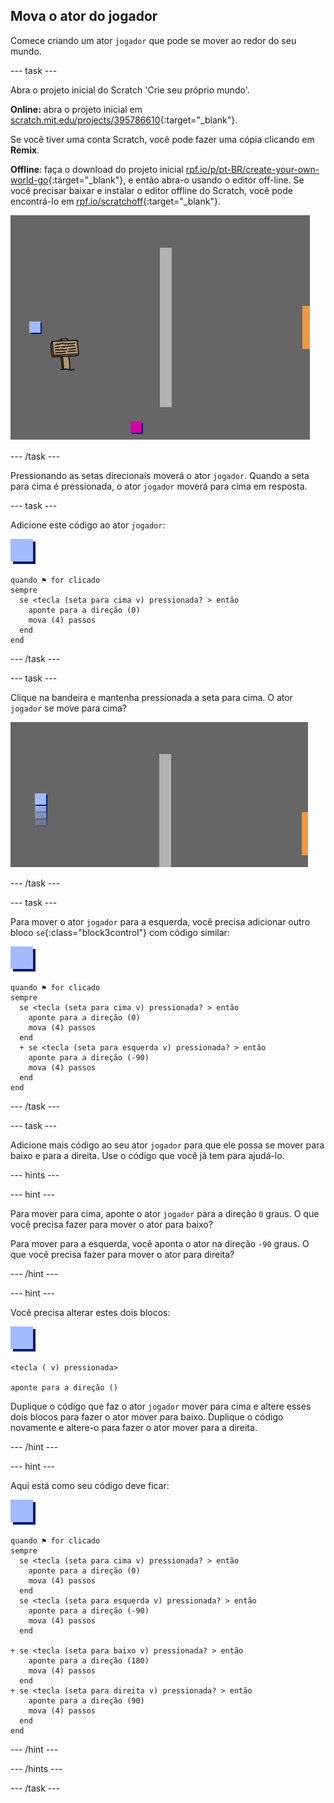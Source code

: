 ## Mova o ator do jogador

Comece criando um ator `jogador` que pode se mover ao redor do seu mundo.

--- task ---

Abra o projeto inicial do Scratch 'Crie seu próprio mundo'.

**Online:** abra o projeto inicial em [scratch.mit.edu/projects/395786610](https://scratch.mit.edu/projects/395786610){:target="_blank"}.

Se você tiver uma conta Scratch, você pode fazer uma cópia clicando em **Remix**.

**Offline**: faça o download do projeto inicial [rpf.io/p/pt-BR/create-your-own-world-go](http://rpf.io/p/pt-BR/create-your-own-world-go){:target="_blank"}, e então abra-o usando o editor off-line. Se você precisar baixar e instalar o editor offline do Scratch, você pode encontrá-lo em [rpf.io/scratchoff](https://rpf.io/scratchoff){:target="_blank"}.

![captura de tela](images/world-starter.png)

--- /task ---

Pressionando as setas direcionais moverá o ator `jogador`. Quando a seta para cima é pressionada, o ator `jogador` moverá para cima em resposta.

--- task ---

Adicione este código ao ator `jogador`:

![jogador](images/player.png)

```blocks3
quando ⚑ for clicado
sempre 
  se <tecla (seta para cima v) pressionada? > então 
    aponte para a direção (0)
    mova (4) passos
  end
end
```

--- /task ---

--- task ---

Clique na bandeira e mantenha pressionada a seta para cima. O ator `jogador` se move para cima?

![captura de tela](images/world-up.png)

--- /task ---

--- task ---

Para mover o ator `jogador` para a esquerda, você precisa adicionar outro bloco `se`{:class="block3control"} com código similar:

![jogador](images/player.png)

```blocks3
quando ⚑ for clicado
sempre 
  se <tecla (seta para cima v) pressionada? > então 
    aponte para a direção (0)
    mova (4) passos
  end
  + se <tecla (seta para esquerda v) pressionada? > então 
    aponte para a direção (-90)
    mova (4) passos
  end
end
```

--- /task ---

--- task ---

Adicione mais código ao seu ator `jogador` para que ele possa se mover para baixo e para a direita. Use o código que você já tem para ajudá-lo.

--- hints ---


--- hint ---

Para mover para cima, aponte o ator `jogador` para a direção `0` graus. O que você precisa fazer para mover o ator para baixo?

Para mover para a esquerda, você aponta o ator na direção `-90` graus. O que você precisa fazer para mover o ator para direita?

--- /hint ---

--- hint ---

Você precisa alterar estes dois blocos:

![jogador](images/player.png)

```blocks3
<tecla ( v) pressionada>

aponte para a direção ()
```

Duplique o código que faz o ator `jogador` mover para cima e altere esses dois blocos para fazer o ator mover para baixo. Duplique o código novamente e altere-o para fazer o ator mover para a direita.

--- /hint ---

--- hint ---

Aqui está como seu código deve ficar:

![jogador](images/player.png)

```blocks3
quando ⚑ for clicado
sempre 
  se <tecla (seta para cima v) pressionada? > então 
    aponte para a direção (0)
    mova (4) passos
  end
  se <tecla (seta para esquerda v) pressionada? > então 
    aponte para a direção (-90)
    mova (4) passos
  end

+ se <tecla (seta para baixo v) pressionada? > então 
    aponte para a direção (180)
    mova (4) passos
  end
+ se <tecla (seta para direita v) pressionada? > então 
    aponte para a direção (90)
    mova (4) passos
  end
end
```

--- /hint ---

--- /hints ---

--- /task ---